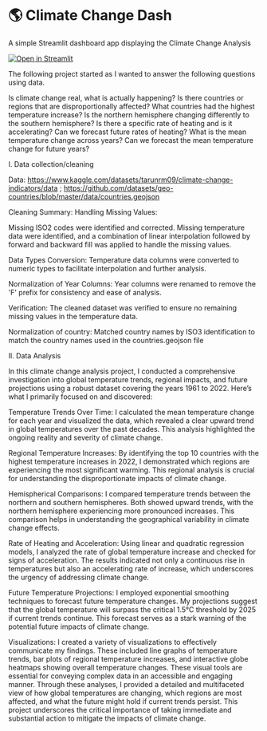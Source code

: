 # :earth_americas: Climate Change Dash

A simple Streamlit dashboard app displaying the Climate Change Analysis

[![Open in Streamlit](https://static.streamlit.io/badges/streamlit_badge_black_white.svg)](https://appapppy-pahkgl8dd2b2ve9nrdregs.streamlit.app)

The following project started as I wanted to answer the following questions using data.

Is climate change real, what is actually happening?
Is there countries or regions that are disproportionally affected? What countries had the highest temperature increase?
Is the northern hemisphere changing differently to the southern hemisphere? 
Is there a specific rate of heating and is it accelerating? Can we forecast future rates of heating?
What is the mean temperature change across years? Can we forecast the mean temperature change for future years?

I. Data collection/cleaning

Data: https://www.kaggle.com/datasets/tarunrm09/climate-change-indicators/data ; https://github.com/datasets/geo-countries/blob/master/data/countries.geojson       

Cleaning Summary:
  Handling Missing Values:
  
  Missing ISO2 codes were identified and corrected.
  Missing temperature data were identified, and a combination of linear interpolation followed by forward and backward fill was applied to handle the missing values.
  
  Data Types Conversion:
  Temperature data columns were converted to numeric types to facilitate interpolation and further analysis.
  
  Normalization of Year Columns:
  Year columns were renamed to remove the 'F' prefix for consistency and ease of analysis.
  
  Verification:
  The cleaned dataset was verified to ensure no remaining missing values in the temperature data.
  
  Normalization of country:
  Matched country names by ISO3 identification to match the country names used in the countries.geojson file
  
 


II. Data Analysis

In this climate change analysis project, I conducted a comprehensive investigation into global temperature trends, regional impacts, and future projections using a robust dataset covering the years 1961 to 2022. Here’s what I primarily focused on and discovered:

Temperature Trends Over Time:
I calculated the mean temperature change for each year and visualized the data, which revealed a clear upward trend in global temperatures over the past decades. This analysis highlighted the ongoing reality and severity of climate change.

Regional Temperature Increases:
By identifying the top 10 countries with the highest temperature increases in 2022, I demonstrated which regions are experiencing the most significant warming. This regional analysis is crucial for understanding the disproportionate impacts of climate change.

Hemispherical Comparisons:
I compared temperature trends between the northern and southern hemispheres. Both showed upward trends, with the northern hemisphere experiencing more pronounced increases. This comparison helps in understanding the geographical variability in climate change effects.

Rate of Heating and Acceleration:
Using linear and quadratic regression models, I analyzed the rate of global temperature increase and checked for signs of acceleration. The results indicated not only a continuous rise in temperatures but also an accelerating rate of increase, which underscores the urgency of addressing climate change.

Future Temperature Projections:
I employed exponential smoothing techniques to forecast future temperature changes. My projections suggest that the global temperature will surpass the critical 1.5°C threshold by 2025 if current trends continue. This forecast serves as a stark warning of the potential future impacts of climate change.

Visualizations:
I created a variety of visualizations to effectively communicate my findings. These included line graphs of temperature trends, bar plots of regional temperature increases, and interactive globe heatmaps showing overall temperature changes. These visual tools are essential for conveying complex data in an accessible and engaging manner.
Through these analyses, I provided a detailed and multifaceted view of how global temperatures are changing, which regions are most affected, and what the future might hold if current trends persist. This project underscores the critical importance of taking immediate and substantial action to mitigate the impacts of climate change.
